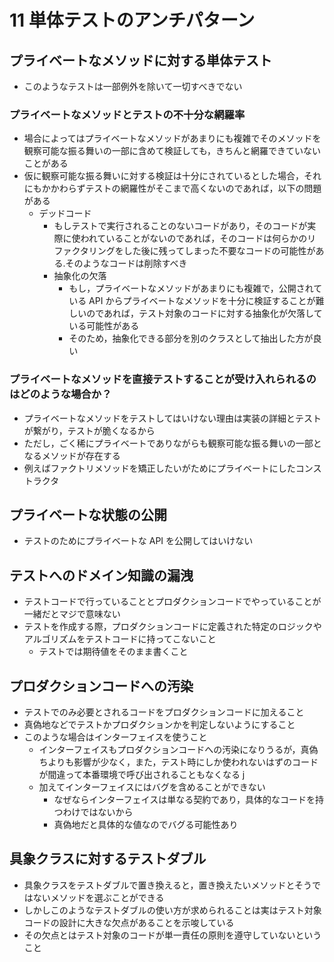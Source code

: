 # 11 単体テストのアンチパターン

## プライベートなメソッドに対する単体テスト

- このようなテストは一部例外を除いて一切すべきでない

### プライベートなメソッドとテストの不十分な網羅率

- 場合によってはプライベートなメソッドがあまりにも複雑でそのメソッドを観察可能な振る舞いの一部に含めて検証しても，きちんと網羅できていないことがある
- 仮に観察可能な振る舞いに対する検証は十分にされているとした場合，それにもかかわらずテストの網羅性がそこまで高くないのであれば，以下の問題がある
  - デッドコード
    - もしテストで実行されることのないコードがあり，そのコードが実際に使われていることがないのであれば，そのコードは何らかのリファクタリングをした後に残ってしまった不要なコードの可能性がある.そのようなコードは削除すべき
    - 抽象化の欠落
      - もし，プライベートなメソッドがあまりにも複雑で，公開されている API からプライベートなメソッドを十分に検証することが難しいのであれば，テスト対象のコードに対する抽象化が欠落している可能性がある
      - そのため，抽象化できる部分を別のクラスとして抽出した方が良い

### プライベートなメソッドを直接テストすることが受け入れられるのはどのような場合か？

- プライベートなメソッドをテストしてはいけない理由は実装の詳細とテストが繋がり，テストが脆くなるから
- ただし，ごく稀にプライベートでありながらも観察可能な振る舞いの一部となるメソッドが存在する
- 例えばファクトリメソッドを矯正したいがためにプライベートにしたコンストラクタ

## プライベートな状態の公開

- テストのためにプライベートな API を公開してはいけない

## テストへのドメイン知識の漏洩

- テストコードで行っていることとプロダクションコードでやっていることが一緒だとマジで意味ない
- テストを作成する際，プロダクションコードに定義された特定のロジックやアルゴリズムをテストコードに持ってこないこと
  - テストでは期待値をそのまま書くこと

## プロダクションコードへの汚染

- テストでのみ必要とされるコードをプロダクションコードに加えること
- 真偽地などでテストかプロダクションかを判定しないようにすること
- このような場合はインターフェイスを使うこと
  - インターフェイスもプロダクションコードへの汚染になりうるが，真偽ちよりも影響が少なく，また，テスト時にしか使われないはずのコードが間違って本番環境で呼び出されることもなくなる j
  - 加えてインターフェイスにはバグを含めることができない
    - なぜならインターフェイスは単なる契約であり，具体的なコードを持つわけではないから
    - 真偽地だと具体的な値なのでバグる可能性あり

## 具象クラスに対するテストダブル

- 具象クラスをテストダブルで置き換えると，置き換えたいメソッドとそうではないメソッドを選ぶことができる
- しかしこのようなテストダブルの使い方が求められることは実はテスト対象コードの設計に大きな欠点があることを示唆している
- その欠点とはテスト対象のコードが単一責任の原則を遵守していないということ
